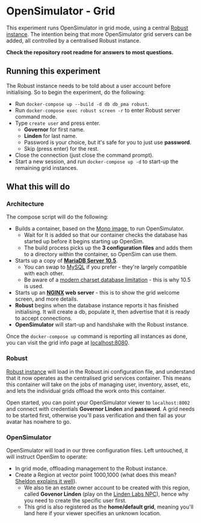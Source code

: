 # OpenSimulator - Grid

This experiment runs OpenSimulator in grid mode, using a central [Robust instance](http://opensimulator.org/wiki/ROBUST). The intention being that more OpenSimulator grid servers can be added, all controlled by a centralised Robust instance.

**Check the repository root readme for answers to most questions.**

## Running this experiment

The Robust instance needs to be told about a user account before initialising. So to begin the experiment, do the following:

* Run `docker-compose up --build -d db db_pma robust`.
* Run `docker-compose exec robust screen -r` to enter Robust server command mode.
* Type `create user` and press enter.
  * **Governor** for first name.
  * **Linden** for last name.
  * Password is your choice, but it's safe for you to just use **password**.
  * Skip (press enter) for the rest.
* Close the connection (just close the command prompt).
* Start a new session, and run `docker-compose up -d` to start-up the remaining grid instances.

## What this will do

### Architecture

The compose script will do the following:

* Builds a container, based on the [Mono image](https://hub.docker.com/_/mono/), to run OpenSimulator.
  * Wait for It is added so that our container checks the database has started up before it begins starting up OpenSim.
  * The build process picks up the **3 configuration files** and adds them to a directory within the container, so OpenSim can use them.
* Starts up a copy of **[MariaDB Server 10.5](https://mariadb.org/)**.
  * You can swap to [MySQL](https://hub.docker.com/_/mysql/) if you prefer - they're largely compatible with each other.
  * Be aware of a [modern charset database limitation](http://opensimulator.org/mantis/view.php?id=8919) - this is why 10.5 is used.
* Starts up an **[NGINX](https://nginx.org/en/) web server** - this is to show the grid welcome screen, and more details.
* **Robust** begins when the database instance reports it has finished initialising. It will create a db, populate it, then advertise that it is ready to accept connections.
* **OpenSimulator** will start-up and handshake with the Robust instance.

Once the `docker-compose up` command is reporting all instances as done, you can visit the grid info page at [localhost:8080](http://localhost:8080). 

### Robust

[Robust instance](http://opensimulator.org/wiki/ROBUST) will load in the Robust.ini configuration file, and understand that it now operates as the centralised grid services container. This means this container will take on the jobs of managing user, inventory, asset, etc, and lets the individual grids offload the work onto this container. 

Open started, you can point your OpenSimulator viewer to `localhost:8002` and connect with credentials **Governor Linden** and **password**. A grid needs to be started first, otherwise you'll pass verification and then fail as your avatar has nowhere to go.

### OpenSimulator

OpenSimulator will load in our three configuration files. Left untouched, it will instruct OpenSim to operate:

* In grid mode, offloading management to the Robust instance.
* Create a Region at vector point 1000,1000 (what does this mean? [Sheldon explains it well](https://youtu.be/Xk_sAi9mgxg?t=24)).
  * We also tie an estate owner account to be created with this region, called **Govenor Linden** (play on the [Linden Labs NPC](https://secondlife.fandom.com/wiki/Governor_Linden)), hence why you need to create the specific user first.
  * This grid is also registered as the **home/default grid**, meaning you'll land here if your viewer specifies an unknown location.

